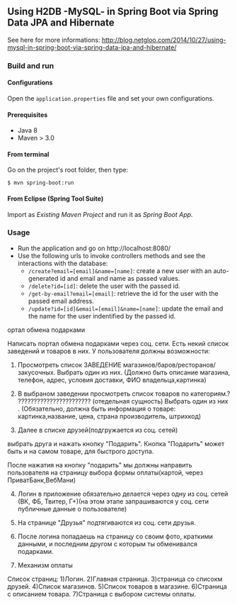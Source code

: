 ## Using H2DB -MySQL- in Spring Boot via Spring Data JPA and Hibernate

See here for more informations:
http://blog.netgloo.com/2014/10/27/using-mysql-in-spring-boot-via-spring-data-jpa-and-hibernate/

### Build and run

#### Configurations

Open the `application.properties` file and set your own configurations.

#### Prerequisites

- Java 8
- Maven > 3.0

#### From terminal

Go on the project's root folder, then type:

    $ mvn spring-boot:run

#### From Eclipse (Spring Tool Suite)

Import as *Existing Maven Project* and run it as *Spring Boot App*.


### Usage

- Run the application and go on http://localhost:8080/
- Use the following urls to invoke controllers methods and see the interactions
  with the database:
    * `/create?email=[email]&name=[name]`: create a new user with an auto-generated id and email and name as passed values.
    * `/delete?id=[id]`: delete the user with the passed id.
    * `/get-by-email?email=[email]`: retrieve the id for the user with the passed email address.
    * `/update?id=[id]&email=[email]&name=[name]`: update the email and the name for the user indentified by the passed id.

ортал обмена подарками 

Написать портал обмена подарками через соц. сети.
 Есть некий список заведений и товаров в них. 
У пользователя должны возможности:
1) Просмотреть список ЗАВЕДЕНИЕ магазинов/баров/ресторанов/закусочных. Выбрать один из них.
(Должно быть описание магазина, телефон, адрес, условия доставки, ФИО владельца,картинка)

2) В выбраном заведении просмотреть список товаров по категориям.? ???????????????????????  (отедельная сущность)
Выбрать один из них .
(Обязательно, должна быть информация о товаре: картинка,название, цена, страна производитель, штрихкод) 

3) Далее в списке друзей(подгружается из соц. сетей) 
 
 выбрать друга и нажать кнопку "Подарить". 
 Кнопка "Подарить" может быть и на самом товаре, для быстрого доступа.
 
После нажатия на кнопку "подарить" мы должны направить пользователя на страницу выбора формы оплаты(картой, через ПриватБанк,ВебМани)

4) Логин в приложение обязательно делается через одну из соц. сетей (ВК, ФБ, Твитер, Г+)(на этом этапе запрашиваются у соц. сети 
публичные данные о пользователе)


5) На странице "Друзья" подтягиваются из соц. сети друзья.

6) После логина попадаешь на страницу со своим фото, краткими данными, и последним другом с которым ты обменивался подарками.
7) Механизм оплаты

Список страниц:
1)Логин.
2)Главная страница.
3)страница со списокм друзей.
4)Список магазинов.
5)Список товаров в магазине.
6)Страница с описанием товара.
7)Страница с выбором системы оплаты.